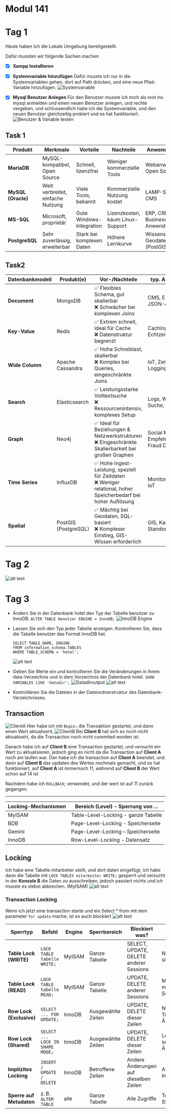 # Modul 141

# Tag 1 
Heute haben Ich die Lokale Umgebung bereitgestellt.

Dafür mussten wir folgende Sachen machen
- [x] **Xampp Installieren**
- [x] **Systemvariable hinzufügen**
    Dafür musste ich nur in die Systemvariablen gehen, dort auf Path drücken, und eine neue Pfad-Variable hinzufügen.
    ![Systemvariable](image.png)

- [x] **Mysql Benutzer Anlegen**
    Für den Benutzer musste ich mich als root ins mysql anmelden und einen neuen Benutzer anlegen, und rechte vergeben, und schlussendlich habe ich die Systemvariable, und den neuen Benutzer gleichzeitig probiert und es hat funktioniert.
    ![Benutzer & Variable testen](image-1.png)
## Task 1
| **Produkt**        | **Merkmale**                      | **Vorteile**              | **Nachteile**                    | **Anwendungsfälle**              |
| ------------------ | --------------------------------- | ------------------------- | -------------------------------- | -------------------------------- |
| **MariaDB**        | MySQL-kompatibel, Open Source     | Schnell, lizenzfrei       | Weniger kommerzielle Tools       | Webanwendungen, Open Source      |
| **MySQL (Oracle)** | Weit verbreitet, einfache Nutzung | Viele Tools, bekannt      | Kommerzielle Nutzung kostet      | LAMP-Stacks, CMS                 |
| **MS-SQL**         | Microsoft, proprietär             | Gute Windows-Integration  | Lizenzkosten, kaum Linux-Support | ERP, CRM, Business-Anwendungen   |
| **PostgreSQL**     | Sehr zuverlässig, erweiterbar     | Stark bei komplexen Daten | Höhere Lernkurve                 | Wissenschaft, Geodaten (PostGIS) |
## Task2
| **Datenbankmodell** | **Produkt(e)**       | **Vor-/Nachteile**                                                                                               | **typ. Anwendungen**                              | **Bild, Bsp, Link, etc**                             |
| ------------------- | -------------------- | ---------------------------------------------------------------------------------------------------------------- | ------------------------------------------------- | ---------------------------------------------------- |
| **Document**        | MongoDB              | ✅ Flexibles Schema, gut skalierbar<br>❌ Schwächer bei komplexen Joins                                            | CMS, E-Commerce, JSON-APIs                        | [mongodb.com](https://www.mongodb.com)               |
| **Key-Value**       | Redis                | ✅ Extrem schnell, ideal für Cache<br>❌ Datenstruktur begrenzt                                                    | Caching, Sessions, Echtzeit-Statistiken           | [redis.io](https://redis.io)                         |
| **Wide Column**     | Apache Cassandra     | ✅ Hohe Schreiblast, skalierbar<br>❌ Komplex bei Queries, eingeschränkte Joins                                    | IoT, Zeitreihen, Logging                          | [cassandra.apache.org](https://cassandra.apache.org) |
| **Search**          | Elasticsearch        | ✅ Leistungsstarke Volltextsuche<br>❌ Ressourcenintensiv, komplexes Setup                                         | Logs, Website-Suche, Monitoring                   | [elastic.co](https://www.elastic.co)                 |
| **Graph**           | Neo4j                | ✅ Ideal für Beziehungen & Netzwerkstrukturen<br>❌ Eingeschränkte Skalierbarkeit bei großen Graphen               | Social Media, Empfehlungssysteme, Fraud Detection | [neo4j.com](https://neo4j.com)                       |
| **Time Series**     | InfluxDB             | ✅ Hohe Ingest-Leistung, speziell für Zeitdaten<br>❌ Weniger relational, hoher Speicherbedarf bei hoher Auflösung | Monitoring, Sensoren, IoT                         | [influxdata.com](https://www.influxdata.com)         |
| **Spatial**         | PostGIS (PostgreSQL) | ✅ Mächtig bei Geodaten, SQL-basiert<br>❌ Komplexer Einstieg, GIS-Wissen erforderlich                             | GIS, Karten, Standortdatenanalyse                 | [postgis.net](https://postgis.net)                   |

# Tag 2
![alt text](image-2.png)



# Tag 3
- Ändern Sie in der Datenbank hotel den Typ der Tabelle benutzer zu InnoDB.
    ``ALTER TABLE benutzer ENGINE = InnoDB;``
    ![InnoDB Engine](image-5.png)


- Lassen Sie sich den Typ jeder Tabelle anzeigen. Kontrollieren Sie, dass die Tabelle benutzer  das Format InnoDB hat.
    ```
    SELECT TABLE_NAME, ENGINE
    FROM information_schema.TABLES
    WHERE TABLE_SCHEMA = 'hotel';
    ```
    ![alt text](image-6.png)


- Geben Sie Werte ein und kontrollieren Sie die Veränderungen in Ihrem data-Verzeichnis und in dem Verzeichnis der Datenbank hotel.
    `SHOW VARIABLES LIKE 'datadir';`
    ![Datadiroutput](image-7.png)
    ![alt text](image-8.png)
- Kontrollieren Sie die Dateien in der Dateiordnerstruktur des Datenbank-Verzeichnisses.


## Transaction
![ClientA](image-9.png)
Hier habe ich mit `Begin;` die Transaktion gestartet, und dann einen Wert aktualiserit, 
![ClientB](image-10.png)
Bei **Client B** hat sich es noch nicht aktualiseirt, da die Transaction noch nicht commited worden ist.

Danach habe ich auf **Client B** eine Transaction gestartet, und versucht ein Wert zu aktualisieren, jedoch ging es nicht da die Transaction auf **Client A** noch am laufen war.
Dan habe ich die transaction auf **Client A** beendet, und dann auf **Client B** das updaten des Wertes nochmals gemacht, und es hat funktioniert, auf **Client A** ist immernoch 11, während auf **Client B** der Wert schon auf 14 ist

Nachdem habe ich ``ROLLBACK``; verwendet, und der wert ist auf 11 zurück gegangen.

---

Locking-Mechanismen |Bereich (Level) - Sperrung von ... |
| --------- | ------------|
|MyISAM | Table-Level-Locking - ganze Tabelle |
| BDB | Page-Level-Locking - Speicherseite |
| Gemini |Page-Level-Locking – Speicherseite |
| InnoDB | Row-Level-Locking - Datensatz |
## Locking
Ich habe eine Tabelle mitarbeiter stellt, und dort daten eingefügt, ich habe dann die Tabelle mit ``LOCK TABLES mitarbeiter WRITE;`` gesperrt und versucht in der **Konsole B** die Daten zu ausschreiben, jedoch passiert nichts und ich musste es slebst abbrechen. (MyISAM)
![alt text](image-11.png)

### Transaction Locking
Wenn ich jetzt eine transaction starte und ein Select * from mit dem parameter ``for update`` mache, ist es auch blockiert
![alt text](image-12.png)

| Sperrtyp                 | Befehl                           | Engine | Sperrbereich       | Blockiert was?                          | Bemerkung                                 |
| ------------------------ | -------------------------------- | ------ | ------------------ | --------------------------------------- | ----------------------------------------- |
| **Table Lock (WRITE)**   | `LOCK TABLE tabelle WRITE;`      | MyISAM | Ganze Tabelle      | SELECT, UPDATE, DELETE anderer Sessions | Nur bei MyISAM sinnvoll/nötig             |
| **Table Lock (READ)**    | `LOCK TABLE tabelle READ;`       | MyISAM | Ganze Tabelle      | UPDATE, DELETE anderer Sessions         | Mehrere Leser möglich, keine Schreiber    |
| **Row Lock (Exclusive)** | `SELECT ... FOR UPDATE;`         | InnoDB | Ausgewählte Zeilen | UPDATE, DELETE dieser Zeilen            | Nur innerhalb Transaktion, für Änderungen |
| **Row Lock (Shared)**    | `SELECT ... LOCK IN SHARE MODE;` | InnoDB | Ausgewählte Zeilen | UPDATE, DELETE dieser Zeilen            | Lesen erlaubt, schützt vor Änderungen     |
| **Implizites Locking**   | `INSERT / UPDATE / DELETE`       | InnoDB | Betroffene Zeilen  | Andere Änderungen auf dieselben Zeilen  | Automatisch durch InnoDB                  |
| **Sperre auf Metadaten** | z. B. `ALTER TABLE`              | alle   | Ganze Tabelle      | Alle Zugriffe                           | Temporär bei Strukturänderungen           |
